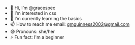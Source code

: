 - 👋 Hi, I’m @gracespec
- 👀 I’m interested in css
- 🌱 I’m currently learning the basics 
- 📫 How to reach me email: gmguinness2002@gmail.com 
- 😄 Pronouns: she/her
- ⚡ Fun fact: I'm a beginner
<!---
gracespec/gracespec is a ✨ special ✨ repository because its `README.md` (this file) appears on your GitHub profile.
You can click the Preview link to take a look at your changes.
--->
